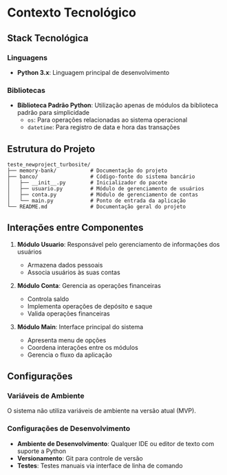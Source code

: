 # Contexto Tecnológico

## Stack Tecnológica

### Linguagens
- **Python 3.x**: Linguagem principal de desenvolvimento

### Bibliotecas
- **Biblioteca Padrão Python**: Utilização apenas de módulos da biblioteca padrão para simplicidade
  - `os`: Para operações relacionadas ao sistema operacional
  - `datetime`: Para registro de data e hora das transações

## Estrutura do Projeto

```
teste_newproject_turbosite/
├── memory-bank/           # Documentação do projeto
├── banco/                 # Código-fonte do sistema bancário
│   ├── __init__.py        # Inicializador do pacote
│   ├── usuario.py         # Módulo de gerenciamento de usuários
│   ├── conta.py           # Módulo de gerenciamento de contas
│   └── main.py            # Ponto de entrada da aplicação
└── README.md              # Documentação geral do projeto
```

## Interações entre Componentes

1. **Módulo Usuario**: Responsável pelo gerenciamento de informações dos usuários
   - Armazena dados pessoais
   - Associa usuários às suas contas

2. **Módulo Conta**: Gerencia as operações financeiras
   - Controla saldo
   - Implementa operações de depósito e saque
   - Valida operações financeiras

3. **Módulo Main**: Interface principal do sistema
   - Apresenta menu de opções
   - Coordena interações entre os módulos
   - Gerencia o fluxo da aplicação

## Configurações

### Variáveis de Ambiente
O sistema não utiliza variáveis de ambiente na versão atual (MVP).

### Configurações de Desenvolvimento
- **Ambiente de Desenvolvimento**: Qualquer IDE ou editor de texto com suporte a Python
- **Versionamento**: Git para controle de versão
- **Testes**: Testes manuais via interface de linha de comando